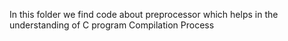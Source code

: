 In this folder we find code about preprocessor which helps in the understanding of C program Compilation Process
